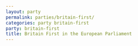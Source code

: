 ```yaml
---
layout: party
permalink: parties/britain-first/
categories: party britain-first
party: britain-first
title: Britain First in the European Parliament
---
```

